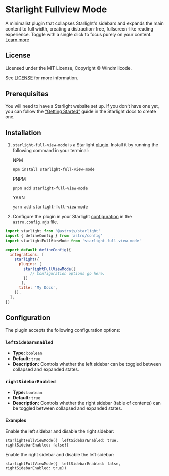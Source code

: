 # Starlight Fullview Mode

A minimalist plugin that collapses Starlight&#39;s sidebars and expands the main content to full width, creating a distraction-free, fullscreen-like reading experience. Toggle with a single click to focus purely on your content. [Learn more](https://windmillcode.github.io/starlight-full-view-mode/getting-started/)


## License

Licensed under the MIT License, Copyright © Windmillcode.

See [LICENSE](https://github.com/Windmillcode/starlight-full-view-mode/blob/main/LICENSE) for more information.

Prerequisites
-------------

You will need to have a Starlight website set up. If you don’t have one yet, you can follow the [“Getting Started”](https://starlight.astro.build/getting-started) guide in the Starlight docs to create one.

Installation
------------

1.  `starlight-full-view-mode` is a Starlight [plugin](https://starlight.astro.build/reference/plugins/). Install it by running the following command in your terminal:


    NPM

        npm install starlight-full-view-mode

    PNPM

        pnpm add starlight-full-view-mode

    YARN

        yarn add starlight-full-view-mode

2.  Configure the plugin in your Starlight [configuration](https://starlight.astro.build/reference/configuration/#plugins) in the `astro.config.mjs` file.


```js
import starlight from '@astrojs/starlight'
import { defineConfig } from 'astro/config'
import starlightFullViewMode from 'starlight-full-view-mode'

export default defineConfig({
  integrations: [
    starlight({
      plugins: [
        starlightFullViewMode({
           // Configuration options go here.
        })
       ],
      title: 'My Docs',
    }),
  ],
})
```


Configuration
-------------

The plugin accepts the following configuration options:

### `leftSidebarEnabled`

*   **Type:** `boolean`
*   **Default:** `true`
*   **Description:** Controls whether the left sidebar can be toggled between collapsed and expanded states.

### `rightSidebarEnabled`

*   **Type:** `boolean`
*   **Default:** `true`
*   **Description:** Controls whether the right sidebar (table of contents) can be toggled between collapsed and expanded states.

#### Examples

Enable the left sidebar and disable the right sidebar:

    starlightFullViewMode({  leftSidebarEnabled: true,  rightSidebarEnabled: false})

Enable the right sidebar and disable the left sidebar:

    starlightFullViewMode({  leftSidebarEnabled: false,  rightSidebarEnabled: true})
